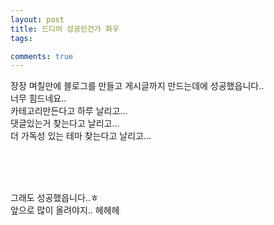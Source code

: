 ```yaml
---
layout: post
title: 드디어 성공인건가 화우
tags:

comments: true
---
```


장장 며칠만에 블로그를 만들고 게시글까지 만드는데에 성공했읍니다.. <br>
너무 힘드네요..<br>
카테고리만든다고 하루 날리고... <br>
댓글있는거 찾는다고 날리고... <br>
더 가독성 있는 테마 찾는다고 날리고... <br>

<br><br><br>

그래도 성공했읍니다..ㅎ <br>
앞으로 많이 올려야지.. 헤헤헤
